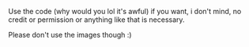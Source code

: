 Use the code (why would you lol it's awful) if you want, i don't mind, no credit or permission or anything like that is necessary.

Please don't use the images though :)
